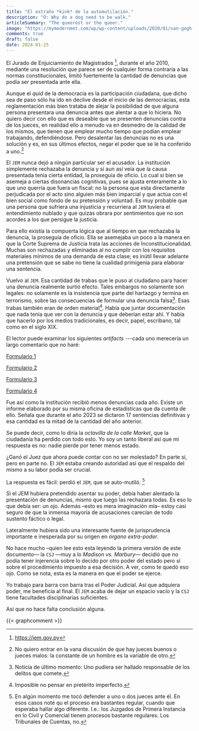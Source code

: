 ```yaml
---
title: "El extraño *kink* de la automutilación."
description: "Ó: Why do a dog need to be walk."
articleSummary: "The queerest or the queer."
image: "https://mymodernmet.com/wp/wp-content/uploads/2020/01/van-gogh-self-portraits-1.jpg"
comments: true
draft: false
date: 2024-01-25
---
```


El Jurado de Enjuiciamiento de Magistrados [^JEM], durante el año 2010, mediante una resolución que parece ser de cualquier forma contraria a las normas constitucionales, limitó fuertemente la cantidad de denuncias que podía ser presentada ante ella.

Aunque el _quid_ de la democracia es la participación ciudadana, que dicho sea de paso sólo ha ido en declive desde el inicio de las democracias, esta reglamentación más bien trataba de alejar la posibilidad de que alguna persona presentara una denuncia antes que alentar a que lo hiciera. No quiero decir con ello que es deseable que se presenten denuncias contra de los jueces, en realidad ello a menudo va en desmedro de la calidad de los mismos, que tienen que emplear mucho tiempo que podían emplear trabajando, defendiéndose. Pero desalentar las denuncias no es una solución y es, en sus últimos efectos, negar el poder que se le ha conferido a uno.[^a]

El ``JEM`` nunca dejó a ningún particular ser el acusador. La institución simplemente rechazaba la denuncia y si aun así veía que la causa presentada tenia cierta entidad, la proseguía de oficio. Lo cual si bien se asemeja a ciertas disonancias cognitivas, pues se ajusta enteramente a lo que uno querría que fuera un fiscal:  no la persona que esta directamente perjudicada por el acto sino alguien más bien imparcial y que actúa con el bien social como fondo de su pretensión y voluntad. Es muy probable que una persona que sufriera una injusticia y recurriera al ``JEM``  tuviera el entendimiento nublado y que quizás obrara por sentimientos que no son acordes a los que persigue la justicia.

Para ello existía la compuerta lógica que al tiempo en que rechazaba la denuncia, la proseguía de oficio. Ella se asemejaba un poco a la manera en que la Corte Suprema de Justicia trata las acciones de Inconstitucionalidad. Muchas son rechazadas y eliminadas al no cumplir con los requisitos materiales mínimos de una demanda de esta clase; es inútil llevar adelante una pretensión que se sabe no tiene la cualidad primigenia para elaborar una sentencia.

Vuelvo al ``JEM``. Esa cantidad de trabas que le puso al ciudadano para hacer una denuncia realmente surtió efecto. Tales embargos no solamente son legales: no solamente es la insistencia que parte del hartazgo y termina en  terrorismo, sobre las consecuencias de formular una denuncia falsa[^b]. Esas trabas también eran de orden material[^pasado]. Había que juntar documentación que nada tenía que ver con la denuncia y que deberían estar ahí. Y había que hacerlo por los medios tradicionales, es decir, papel, escribano, tal como en el siglo XIX.

El lector puede examinar los siguientes _artifacts_ ---cada uno merecería un largo comentario que no haré:

[Formulario 1](https://www.jem.gov.py/wp-content/uploads/2023/12/FORMULARIO-1-Modelo-de-acusacion-donde-se-acredita-la-solvencia-economica-mencionando-la-condicion-victima-denunciante-procesado-demandante-demandado.docx)

[Formulario 2](https://www.jem.gov.py/wp-content/uploads/2023/12/Formulario-2-Modelo-de-acusacion-donde-se-acredita-la-solvencia-economica-sin-mencionar-la-condicion-inserta-en-el-formulario-1.docx)

[Formulario 3](https://www.jem.gov.py/wp-content/uploads/2023/12/Formulario-3-Modelo-de-acusacion-en-el-cual-se-solicita-la-dispensa-de-la-solvencia-economica-mencionando-la-condicion-victima-denunciante-procesado-demandante-demandado-.docx)

[Formulario 4](https://www.jem.gov.py/wp-content/uploads/2023/12/Formulario-4-Modelo-de-acusacion-en-el-cual-se-solicita-la-dispensa-de-la-solvencia-economica-sin-mencionar-la-condicion-inserta-en-el-formulario-31.docx)


Fue así como la institución recibió menos denuncias cada año. Existe un informe elaborado por su misma oficina de estadísticas que da cuenta de ello. Señala que durante el año 2023 se dictaron 17 sentencias definitivas y esa cantidad es la mitad de la cantidad del año anterior.

Se puede decir, como lo diría la _octavilla de la calle Market_, que la ciudadanía ha perdido con todo esto. Yo soy un tanto liberal así que mi respuesta es no: nadie pierde por tener menos estado.

¿Ganó el Juez que ahora puede contar con no ser molestado? En parte sí, pero en parte no. El ``JEM`` estaba creando autoridad así que el respaldo del mismo a su labor podía ser crucial. 

La respuesta es fácil: perdió el ``JEM``, que se auto-mutiló. [^c]

Si el JEM hubiera pretendido asentar su poder, debía haber alentado la presentación de denuncias, mismo que luego las rechazara todas. Es eso lo que debía ser: un ojo. Además –esto es mera imaginación mía– estoy casi seguro de que la inmensa mayoría de acusaciones carecían de todo sustento fáctico o legal.

Lateralmente hubiera sido una interesante  fuente de jurisprudencia importante e inesperada  por su origen en _órgano extra-poder_.

No hace mucho –quien lee esto esta leyendo la primera versión de este documento— la ``CSJ`` —muy a lo _Madison vs. Marbury_— decidió que no podía tener injerencia sobre lo decido por otro poder del estado pero sí sobre el procedimiento impuesto a esa decisión. A ver, como te quedó eso ojo. Como se nota, esta es la manera en que el poder se ejerce.

Yo trabajo para barra con barra tras el Poder Judicial. Así que adquiera poder, me beneficia al final. El ``JEM`` acaba de dejar un espacio vacío y la ``CSJ`` tiene facultades disciplinarias suficientes.

Así que no hace falta conclusión alguna.

[^a]: No quiero entrar en la vana discusión de que hay jueces buenos o jueces malos: la constante de un hombre es la variable de otro.

[^b]: Noticia de último momento: Uno pudiera ser hallado responsable de los delitos que comete.

[^c]: En algún momento me tocó defender a uno o dos jueces ante él. En esos casos noté qu el proceso era bastantes regular, cuando que esperaba hallar algo diferente.  I.e.: los Juzgados de Primera Instancia en lo Civil y Comercial tienen procesos bastante regulares. Los Tribunales de Cuentas, no.

[^JEM]: https://jem.gov.py

[^pasado]: Imposible no pensar en pretérito imperfecto.

{{< graphcomment >}}
